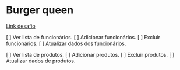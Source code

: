# Burger queen

[Link desafio](https://github.com/Laboratoria/SAP009-burger-queen-api-client)

[ ] Ver lista de funcionários.
[ ] Adicionar funcionários.
[ ] Excluir funcionários.
[ ] Atualizar dados dos funcionários.

[ ] Ver lista de produtos.
[ ] Adicionar produtos.
[ ] Excluir produtos.
[ ] Atualizar dados de produtos.